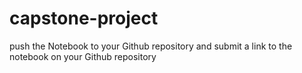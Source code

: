 # capstone-project
push the Notebook to your Github repository and submit a link to the notebook on your Github repository
